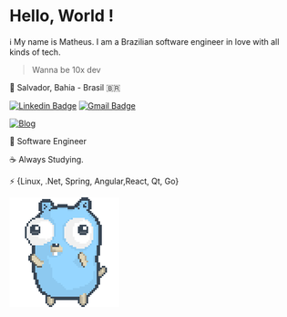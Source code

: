 # Hello, World !

:information_source: My name is Matheus. I am a Brazilian software engineer in love with all kinds of tech.
>Wanna be 10x dev

:pushpin: Salvador, Bahia - Brasil 🇧🇷


[![Linkedin Badge](https://img.shields.io/badge/linkedin-%230077B5.svg?&style=flat-square&logo=linkedin&logoColor=white)](https://www.linkedin.com/in/mtlmacedo/) 
[![Gmail Badge](https://img.shields.io/badge/-mtlmacedo@gmail.com-c14438?style=flat-square&logo=Gmail&logoColor=white&link=mailto:mtlmacedo/@gmail.com)](mailto:mtlmacedo@gmail.com) 

[![Blog](https://flat.badgen.net/badge/blog/mtlmacedo.com/blue/?icon=terminal)](https://mtlmacedo.com)

:rocket: Software Engineer

:coffee: Always Studying.

:zap: {Linux, .Net, Spring, Angular,React, Qt, Go}

[![Alt Text](https://github.com/jmhobbs/party-gopher/blob/master/dancing-gopher.gif)](https://mtlmacedo.com)
